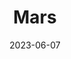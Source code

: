 ---
title: "Mars"
type: planet
date: 2023-06-07
hashtag: "mars"
orbits:
  - Sun
subdivision-of:
  - Solar System
tags:
  - planet
  - Solar System
---